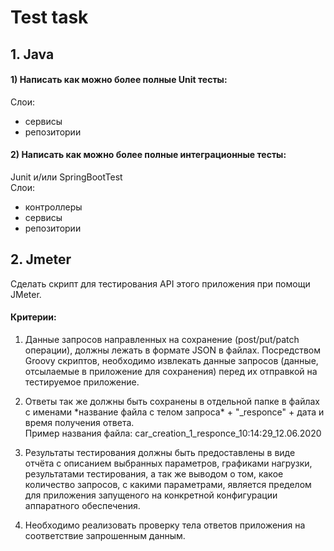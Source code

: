 # Test task

## 1. Java
#### 1) Написать как можно более полные Unit тесты:
Слои:
-   сервисы 
-   репозитории

#### 2) Написать как можно более полные интеграционные тесты:
Junit и/или SpringBootTest \
Слои:
-   контроллеры
-   сервисы
-   репозитории

## 2. Jmeter
Сделать скрипт для тестирования API этого приложения при помощи JMeter.

#### Критерии:
1) Данные запросов направленных на сохранение (post/put/patch операции), должны лежать в формате JSON в файлах.
 Посредством Groovy скриптов, необходимо извлекать данные запросов (данные, отсылаемые в приложение для сохранения)
  перед их отправкой на тестируемое приложение.

2) Ответы так же должны быть сохранены в отдельной папке в файлах с именами \*название файла с телом запроса\* +
 "\_responce" + дата и время получения ответа. \
  Пример названия файла: car_creation_1_responce_10:14:29_12.06.2020

3) Результаты тестирования должны быть предоставлены в виде отчёта с описанием выбранных параметров, графиками нагрузки,
 результатами тестирования, а так же выводом о том, какое количество запросов, с какими параметрами, является пределом
  для приложения запущеного на конкретной конфигурации аппаратного обеспечения.

4) Необходимо реализовать проверку тела ответов приложения на соответствие запрошенным данным.